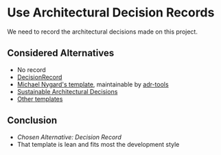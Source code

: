 # Use Architectural Decision Records

We need to record the architectural decisions made on this project.

## Considered Alternatives

* No record
* [DecisionRecord](https://github.com/schubmat/DecisionCapture)
* [Michael Nygard's template](http://thinkrelevance.com/blog/2011/11/15/documenting-architecture-decisions), maintainable by [adr-tools](https://github.com/npryce/adr-tools)
* [Sustainable Architectural Decisions](https://www.infoq.com/articles/sustainable-architectural-design-decisions)
* [Other templates](https://github.com/joelparkerhenderson/architecture_decision_record)

## Conclusion

* *Chosen Alternative: Decision Record*
* That template is lean and fits most the development style
